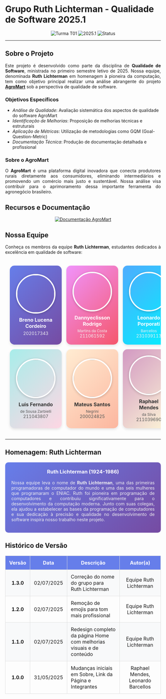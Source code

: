 # Grupo Ruth Lichterman - Qualidade de Software 2025.1

<div align="center">
  <img src="https://img.shields.io/badge/Turma-T01-blue?style=for-the-badge" alt="Turma T01"/>
  <img src="https://img.shields.io/badge/Semestre-2025.1-green?style=for-the-badge" alt="2025.1"/>
  <img src="https://img.shields.io/badge/Status-Em%20Desenvolvimento-yellow?style=for-the-badge" alt="Status"/>
</div>

---

## Sobre o Projeto

<div align="justify">
   Este projeto é desenvolvido como parte da disciplina de <strong>Qualidade de Software</strong>, ministrada no primeiro semestre letivo de 2025. Nossa equipe, denominada <strong>Ruth Lichterman</strong> em homenagem à pioneira da computação, tem como objetivo principal realizar uma análise abrangente do projeto <a href="https://github.com/AgroMart"><strong>AgroMart</strong></a> sob a perspectiva de qualidade de software.
</div>

### Objetivos Específicos

- *Análise de Qualidade*: Avaliação sistemática dos aspectos de qualidade do software AgroMart
- *Identificação de Melhorias*: Proposição de melhorias técnicas e estruturais
- *Aplicação de Métricas*: Utilização de metodologias como GQM (Goal-Question-Metric)
- *Documentação Técnica*: Produção de documentação detalhada e profissional

### Sobre o AgroMart

<div align="justify">
O <strong>AgroMart</strong> é uma plataforma digital inovadora que conecta produtores rurais diretamente aos consumidores, eliminando intermediários e promovendo um comércio mais justo e sustentável. Nossa análise visa contribuir para o aprimoramento dessa importante ferramenta do agronegócio brasileiro.
</div>

## Recursos e Documentação

<div align="center">
  <a href="https://agromart.github.io/docs/docs/intro/" target="_blank">
    <img src="https://img.shields.io/badge/Documentação%20AgroMart-Visit-blue?style=for-the-badge&logo=gitbook" alt="Documentação AgroMart"/>
  </a>
</div>

## Nossa Equipe

<div align="justify">
Conheça os membros da equipe <strong>Ruth Lichterman</strong>, estudantes dedicados à excelência em qualidade de software:
</div>

<div align="center">
<table style="margin: 20px auto; border-collapse: separate; border-spacing: 15px;">
    <tr>
        <td align="center" style="background: linear-gradient(135deg, #667eea 0%, #764ba2 100%); padding: 20px; border-radius: 15px; box-shadow: 0 4px 8px rgba(0,0,0,0.1);">
            <a href="https://github.com/BrenoLUCO" style="text-decoration: none; color: white;">
                <img style="border-radius: 50%; width: 120px; height: 120px; border: 4px solid white; box-shadow: 0 2px 8px rgba(0,0,0,0.2);" src="https://avatars.githubusercontent.com/u/82223777" />
                <h4 style="color: white; margin: 10px 0 5px 0;">Breno Lucena Cordeiro</h4>
                <p style="color: #f0f0f0; margin: 0; font-size: 14px;">202017343</p>
            </a>
        </td>
        <td align="center" style="background: linear-gradient(135deg, #f093fb 0%, #f5576c 100%); padding: 20px; border-radius: 15px; box-shadow: 0 4px 8px rgba(0,0,0,0.1);">
            <a href="https://github.com/Dannyeclisson" style="text-decoration: none; color: white;">
                <img style="border-radius: 50%; width: 120px; height: 120px; border: 4px solid white; box-shadow: 0 2px 8px rgba(0,0,0,0.2);" src="https://avatars.githubusercontent.com/u/69489124"/>
                <h4 style="color: white; margin: 10px 0 5px 0;">Dannyeclisson Rodrigo</h4>
                <p style="color: #f0f0f0; margin: 0; font-size: 12px;">Martins da Costa</p>
                <p style="color: #f0f0f0; margin: 0; font-size: 14px;">211061592</p>
            </a>
        </td>
        <td align="center" style="background: linear-gradient(135deg, #4facfe 0%, #00f2fe 100%); padding: 20px; border-radius: 15px; box-shadow: 0 4px 8px rgba(0,0,0,0.1);">
            <a href="https://github.com/oyLeonardo" style="text-decoration: none; color: white;">
                <img style="border-radius: 50%; width: 120px; height: 120px; border: 4px solid white; box-shadow: 0 2px 8px rgba(0,0,0,0.2);" src="https://avatars.githubusercontent.com/u/143723442"/>
                <h4 style="color: white; margin: 10px 0 5px 0;">Leonardo Porporati</h4>
                <p style="color: #f0f0f0; margin: 0; font-size: 12px;">Barcellos</p>
                <p style="color: #f0f0f0; margin: 0; font-size: 14px;">231039113</p>
            </a>
        </td>
    </tr>
    <tr>
        <td align="center" style="background: linear-gradient(135deg, #a8edea 0%, #fed6e3 100%); padding: 20px; border-radius: 15px; box-shadow: 0 4px 8px rgba(0,0,0,0.1);">
            <a href="https://github.com/ZarbL" style="text-decoration: none; color: #333;">
                <img style="border-radius: 50%; width: 120px; height: 120px; border: 4px solid white; box-shadow: 0 2px 8px rgba(0,0,0,0.2);" src="https://avatars.githubusercontent.com/u/105088227"/>
                <h4 style="color: #333; margin: 10px 0 5px 0;">Luis Fernando</h4>
                <p style="color: #555; margin: 0; font-size: 12px;">de Sousa Zarbielli</p>
                <p style="color: #555; margin: 0; font-size: 14px;">211043807</p>
            </a>
        </td>
        <td align="center" style="background: linear-gradient(135deg, #ffecd2 0%, #fcb69f 100%); padding: 20px; border-radius: 15px; box-shadow: 0 4px 8px rgba(0,0,0,0.1);">
            <a href="https://github.com/14luke08" style="text-decoration: none; color: #333;">
                <img style="border-radius: 50%; width: 120px; height: 120px; border: 4px solid white; box-shadow: 0 2px 8px rgba(0,0,0,0.2);" src="https://avatars.githubusercontent.com/u/119440440"/>
                <h4 style="color: #333; margin: 10px 0 5px 0;">Mateus Santos</h4>
                <p style="color: #555; margin: 0; font-size: 12px;">Negrini</p>
                <p style="color: #555; margin: 0; font-size: 14px;">200024825</p>
            </a>
        </td>
        <td align="center" style="background: linear-gradient(135deg, #d299c2 0%, #fef9d7 100%); padding: 20px; border-radius: 15px; box-shadow: 0 4px 8px rgba(0,0,0,0.1);">
            <a href="https://github.com/Raphides" style="text-decoration: none; color: #333;">
                <img style="border-radius: 50%; width: 120px; height: 120px; border: 4px solid white; box-shadow: 0 2px 8px rgba(0,0,0,0.2);" src="https://avatars.githubusercontent.com/u/89037051"/>
                <h4 style="color: #333; margin: 10px 0 5px 0;">Raphael Mendes</h4>
                <p style="color: #555; margin: 0; font-size: 12px;">da Silva</p>
                <p style="color: #555; margin: 0; font-size: 14px;">211039690</p>
            </a>
        </td>
    </tr>
</table>
</div>

---

## Homenagem: Ruth Lichterman

<div align="center" style="background: linear-gradient(135deg, #667eea 0%, #764ba2 100%); padding: 20px; border-radius: 10px; margin: 20px 0; color: white;">
  <h3 style="color: white; margin-top: 0;">Ruth Lichterman (1924-1986)</h3>
  <p style="text-align: justify; color: #f0f0f0;">
    Nossa equipe leva o nome de <strong>Ruth Lichterman</strong>, uma das primeiras programadoras de computador do mundo e uma das seis mulheres que programaram o ENIAC. Ruth foi pioneira em programação de computadores e contribuiu significativamente para o desenvolvimento da computação moderna. Junto com suas colegas, ela ajudou a estabelecer as bases da programação de computadores e sua dedicação à precisão e qualidade no desenvolvimento de software inspira nosso trabalho neste projeto.
  </p>
</div>


## Histórico de Versão

<div align="center">
<table style="margin: 20px auto; border-collapse: collapse; max-width: 800px;">
  <tr style="background-color: #667eea; color: white;">
    <th style="padding: 12px; border: 1px solid #ddd; text-align: center;">Versão</th>
    <th style="padding: 12px; border: 1px solid #ddd; text-align: center;">Data</th>
    <th style="padding: 12px; border: 1px solid #ddd; text-align: center;">Descrição</th>
    <th style="padding: 12px; border: 1px solid #ddd; text-align: center;">Autor(a)</th>
  </tr>
  <tr style="background-color: #f8f9fa;">
    <td style="padding: 12px; border: 1px solid #ddd; text-align: center; font-weight: bold;">1.3.0</td>
    <td style="padding: 12px; border: 1px solid #ddd; text-align: center;">02/07/2025</td>
    <td style="padding: 12px; border: 1px solid #ddd;">Correção do nome do grupo para Ruth Lichterman</td>
    <td style="padding: 12px; border: 1px solid #ddd; text-align: center;">Equipe Ruth Lichterman</td>
  </tr>
  <tr>
    <td style="padding: 12px; border: 1px solid #ddd; text-align: center; font-weight: bold;">1.2.0</td>
    <td style="padding: 12px; border: 1px solid #ddd; text-align: center;">02/07/2025</td>
    <td style="padding: 12px; border: 1px solid #ddd;">Remoção de emojis para tom mais profissional</td>
    <td style="padding: 12px; border: 1px solid #ddd; text-align: center;">Equipe Ruth Lichterman</td>
  </tr>
  <tr style="background-color: #f8f9fa;">
    <td style="padding: 12px; border: 1px solid #ddd; text-align: center; font-weight: bold;">1.1.0</td>
    <td style="padding: 12px; border: 1px solid #ddd; text-align: center;">02/07/2025</td>
    <td style="padding: 12px; border: 1px solid #ddd;">Redesign completo da página Home com melhorias visuais e de conteúdo</td>
    <td style="padding: 12px; border: 1px solid #ddd; text-align: center;">Equipe Ruth Lichterman</td>
  </tr>
  <tr>
    <td style="padding: 12px; border: 1px solid #ddd; text-align: center; font-weight: bold;">1.0.0</td>
    <td style="padding: 12px; border: 1px solid #ddd; text-align: center;">31/05/2025</td>
    <td style="padding: 12px; border: 1px solid #ddd;">Mudanças iniciais em Sobre, Link da Página e Integrantes</td>
    <td style="padding: 12px; border: 1px solid #ddd; text-align: center;">Raphael Mendes, Leonardo Barcellos</td>
  </tr>
</table>
</div>